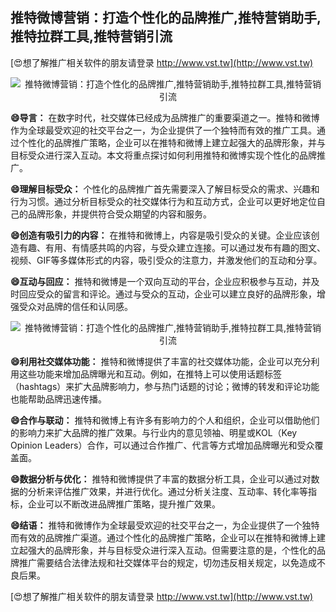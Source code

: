 ## **推特微博营销：打造个性化的品牌推广,推特营销助手,推特拉群工具,推特营销引流**

[😍想了解推广相关软件的朋友请登录 http://www.vst.tw](http://www.vst.tw)

 <center><img src="https://vst.tw/MP4/tuiguang/png/6.png" alt="推特微博营销：打造个性化的品牌推广,推特营销助手,推特拉群工具,推特营销引流"></center>

**😄导言：**
在数字时代，社交媒体已经成为品牌推广的重要渠道之一。推特和微博作为全球最受欢迎的社交平台之一，为企业提供了一个独特而有效的推广工具。通过个性化的品牌推广策略，企业可以在推特和微博上建立起强大的品牌形象，并与目标受众进行深入互动。本文将重点探讨如何利用推特和微博实现个性化的品牌推广。

**😄理解目标受众：**
个性化的品牌推广首先需要深入了解目标受众的需求、兴趣和行为习惯。通过分析目标受众的社交媒体行为和互动方式，企业可以更好地定位自己的品牌形象，并提供符合受众期望的内容和服务。

**😄创造有吸引力的内容：**
在推特和微博上，内容是吸引受众的关键。企业应该创造有趣、有用、有情感共鸣的内容，与受众建立连接。可以通过发布有趣的图文、视频、GIF等多媒体形式的内容，吸引受众的注意力，并激发他们的互动和分享。

**😄互动与回应：**
推特和微博是一个双向互动的平台，企业应积极参与互动，并及时回应受众的留言和评论。通过与受众的互动，企业可以建立良好的品牌形象，增强受众对品牌的信任和认同感。

 <center><img src="https://vst.tw/MP4/tuiguang/png/0.png" alt="推特微博营销：打造个性化的品牌推广,推特营销助手,推特拉群工具,推特营销引流"></center>

**😄利用社交媒体功能：**
推特和微博提供了丰富的社交媒体功能，企业可以充分利用这些功能来增加品牌曝光和互动。例如，在推特上可以使用话题标签（hashtags）来扩大品牌影响力，参与热门话题的讨论；微博的转发和评论功能也能帮助品牌迅速传播。

**😄合作与联动：**
推特和微博上有许多有影响力的个人和组织，企业可以借助他们的影响力来扩大品牌的推广效果。与行业内的意见领袖、明星或KOL（Key Opinion Leaders）合作，可以通过合作推广、代言等方式增加品牌曝光和受众覆盖面。

**😄数据分析与优化：**
推特和微博提供了丰富的数据分析工具，企业可以通过对数据的分析来评估推广效果，并进行优化。通过分析关注度、互动率、转化率等指标，企业可以不断改进品牌推广策略，提升推广效果。

**😄结语：**
推特和微博作为全球最受欢迎的社交平台之一，为企业提供了一个独特而有效的品牌推广渠道。通过个性化的品牌推广策略，企业可以在推特和微博上建立起强大的品牌形象，并与目标受众进行深入互动。但需要注意的是，个性化的品牌推广需要结合法律法规和社交媒体平台的规定，切勿违反相关规定，以免造成不良后果。

[😍想了解推广相关软件的朋友请登录 http://www.vst.tw](http://www.vst.tw)



